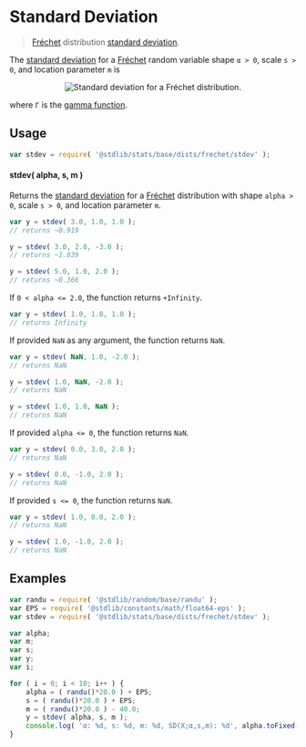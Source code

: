 <!--

@license Apache-2.0

Copyright (c) 2018 The Stdlib Authors.

Licensed under the Apache License, Version 2.0 (the "License");
you may not use this file except in compliance with the License.
You may obtain a copy of the License at

   http://www.apache.org/licenses/LICENSE-2.0

Unless required by applicable law or agreed to in writing, software
distributed under the License is distributed on an "AS IS" BASIS,
WITHOUT WARRANTIES OR CONDITIONS OF ANY KIND, either express or implied.
See the License for the specific language governing permissions and
limitations under the License.

-->

# Standard Deviation

> [Fréchet][frechet-distribution] distribution [standard deviation][standard-deviation].

<!-- Section to include introductory text. Make sure to keep an empty line after the intro `section` element and another before the `/section` close. -->

<section class="intro">

The [standard deviation][standard-deviation] for a [Fréchet][frechet-distribution] random variable shape `α > 0`, scale `s > 0`, and location parameter `m` is

<!-- <equation class="equation" label="eq:frechet_stdev" align="center" raw="\sigma = \begin{cases} s \sqrt{ \Gamma \left(1-{\frac{2}{\alpha }}\right)-\left(\Gamma\left(1-{\frac {1}{\alpha }}\right)\right)^{2} } & {\text {for }}\alpha > 2\\\ \infty & \text{ otherwise } \end{cases}" alt="Standard deviation for a Fréchet distribution."> -->

<div class="equation" align="center" data-raw-text="\sigma = \begin{cases} s \sqrt{ \Gamma \left(1-{\frac{2}{\alpha }}\right)-\left(\Gamma\left(1-{\frac {1}{\alpha }}\right)\right)^{2} } &amp; {\text {for }}\alpha &gt; 2\\\ \infty &amp; \text{ otherwise } \end{cases}" data-equation="eq:frechet_stdev">
    <img src="https://cdn.rawgit.com/stdlib-js/stdlib/6c7e930588674097b03b3201c5d368532bba6c67/lib/node_modules/@stdlib/stats/base/dists/frechet/stdev/docs/img/equation_frechet_stdev.svg" alt="Standard deviation for a Fréchet distribution.">
    <br>
</div>

<!-- </equation> -->

where `Γ` is the [gamma function][gamma-function].

</section>

<!-- /.intro -->

<!-- Package usage documentation. -->

<section class="usage">

## Usage

```javascript
var stdev = require( '@stdlib/stats/base/dists/frechet/stdev' );
```

#### stdev( alpha, s, m )

Returns the [standard deviation][standard-deviation] for a [Fréchet][frechet-distribution] distribution with shape `alpha > 0`, scale `s > 0`, and location parameter `m`.

```javascript
var y = stdev( 3.0, 1.0, 1.0 );
// returns ~0.919

y = stdev( 3.0, 2.0, -3.0 );
// returns ~1.839

y = stdev( 5.0, 1.0, 2.0 );
// returns ~0.366
```

If `0 < alpha <= 2.0`, the function returns `+Infinity`.

```javascript
var y = stdev( 1.0, 1.0, 1.0 );
// returns Infinity
```

If provided `NaN` as any argument, the function returns `NaN`.

```javascript
var y = stdev( NaN, 1.0, -2.0 );
// returns NaN

y = stdev( 1.0, NaN, -2.0 );
// returns NaN

y = stdev( 1.0, 1.0, NaN );
// returns NaN
```

If provided `alpha <= 0`, the function returns `NaN`.

```javascript
var y = stdev( 0.0, 3.0, 2.0 );
// returns NaN

y = stdev( 0.0, -1.0, 2.0 );
// returns NaN
```

If provided `s <= 0`, the function returns `NaN`.

```javascript
var y = stdev( 1.0, 0.0, 2.0 );
// returns NaN

y = stdev( 1.0, -1.0, 2.0 );
// returns NaN
```

</section>

<!-- /.usage -->

<!-- Package usage notes. Make sure to keep an empty line after the `section` element and another before the `/section` close. -->

<section class="notes">

</section>

<!-- /.notes -->

<!-- Package usage examples. -->

<section class="examples">

## Examples

<!-- eslint no-undef: "error" -->

```javascript
var randu = require( '@stdlib/random/base/randu' );
var EPS = require( '@stdlib/constants/math/float64-eps' );
var stdev = require( '@stdlib/stats/base/dists/frechet/stdev' );

var alpha;
var m;
var s;
var y;
var i;

for ( i = 0; i < 10; i++ ) {
    alpha = ( randu()*20.0 ) + EPS;
    s = ( randu()*20.0 ) + EPS;
    m = ( randu()*20.0 ) - 40.0;
    y = stdev( alpha, s, m );
    console.log( 'α: %d, s: %d, m: %d, SD(X;α,s,m): %d', alpha.toFixed( 4 ), s.toFixed( 4 ), m.toFixed( 4 ), y.toFixed( 4 ) );
}
```

</section>

<!-- /.examples -->

<!-- Section to include cited references. If references are included, add a horizontal rule *before* the section. Make sure to keep an empty line after the `section` element and another before the `/section` close. -->

<section class="references">

</section>

<!-- /.references -->

<!-- Section for all links. Make sure to keep an empty line after the `section` element and another before the `/section` close. -->

<section class="links">

[frechet-distribution]: https://en.wikipedia.org/wiki/Fr%C3%A9chet_distribution

[gamma-function]: https://en.wikipedia.org/wiki/Gamma_function

[standard-deviation]: https://en.wikipedia.org/wiki/Standard_deviation

</section>

<!-- /.links -->
